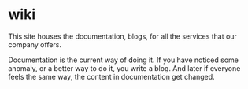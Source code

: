 # wiki
This site houses the documentation, blogs, for all the services that our company offers. 

Documentation is the current way of doing it. 
If you have noticed some anomaly, or a better way to do it, you write a blog. And later if everyone feels the same way, the content in documentation get changed.


